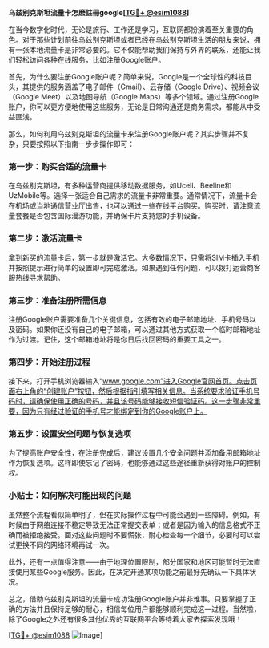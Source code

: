 **乌兹别克斯坦流量卡怎麽註冊google[[TG💪+ @esim1088](https://t.me/s/esim1088)]**

在当今数字化时代，无论是旅行、工作还是学习，互联网都扮演着至关重要的角色。对于那些计划前往乌兹别克斯坦或者已经在乌兹别克斯坦生活的朋友来说，拥有一张本地流量卡是非常必要的。它不仅能帮助我们保持与外界的联系，还能让我们轻松访问各种在线服务，比如注册Google账户。

首先，为什么要注册Google账户呢？简单来说，Google是一个全球性的科技巨头，其提供的服务涵盖了电子邮件（Gmail）、云存储（Google Drive）、视频会议（Google Meet）以及地图导航（Google Maps）等多个领域。通过注册Google账户，你可以更方便地使用这些服务，无论是日常沟通还是商务需求，都能从中受益匪浅。

那么，如何利用乌兹别克斯坦的流量卡来注册Google账户呢？其实步骤并不复杂，只要按照以下指南一步步操作即可：

### 第一步：购买合适的流量卡

在乌兹别克斯坦，有多种运营商提供移动数据服务，如Ucell、Beeline和UzMobile等。选择一张适合自己需求的流量卡非常重要。通常情况下，流量卡会在机场或当地通信营业厅出售，也可以通过一些在线平台购买。购买时，请注意流量套餐是否包含国际漫游功能，并确保卡片支持您的手机设备。

### 第二步：激活流量卡

拿到新买的流量卡后，第一步就是激活它。大多数情况下，只需将SIM卡插入手机并按照提示进行简单的设置即可完成激活。如果遇到任何问题，可以拨打运营商客服热线寻求帮助。

### 第三步：准备注册所需信息

注册Google账户需要准备几个关键信息，包括有效的电子邮箱地址、手机号码以及密码。如果你还没有自己的电子邮箱，可以通过其他方式获取一个临时邮箱地址作为过渡。记住，这个邮箱地址将是你日后找回密码的重要工具之一。

### 第四步：开始注册过程

接下来，打开手机浏览器输入“www.google.com”进入Google官网首页。点击页面右上角的“创建账户”按钮，然后根据指引填写相关信息。当系统要求验证手机号码时，请确保使用正确的号码，并且该号码能够接收短信验证码。这一步骤非常重要，因为只有经过验证的手机号才能绑定到你的Google账户上。

### 第五步：设置安全问题与恢复选项

为了提高账户安全性，在注册完成后，建议设置几个安全问题并添加备用邮箱地址作为恢复选项。这样即使忘记了密码，也能够通过这些途径重新获得对账户的控制权。

### 小贴士：如何解决可能出现的问题

虽然整个流程看似简单明了，但在实际操作过程中可能会遇到一些障碍。例如，有时候由于网络连接不稳定导致无法正常提交表单；或者是因为输入的信息格式不正确而被拒绝接受。面对这些问题时不要慌张，耐心检查每一个细节，必要时可以尝试更换不同的网络环境再试一次。

此外，还有一点值得注意——由于地理位置限制，部分国家和地区可能暂时无法直接使用某些Google服务。因此，在决定开通某项功能之前最好先确认一下具体状况。

总之，借助乌兹别克斯坦的流量卡成功注册Google账户并非难事。只要掌握了正确的方法并且保持足够的耐心，相信每位用户都能够顺利完成这一过程。当然啦，除了Google之外还有很多其他优秀的互联网平台等待着大家去探索发现哦！

[[TG💪+ @esim1088](https://t.me/s/esim1088) ![Image](https://i.postimg.cc/4NQfJmqS/Snipaste-2025-05-13-00-14-12.png)]